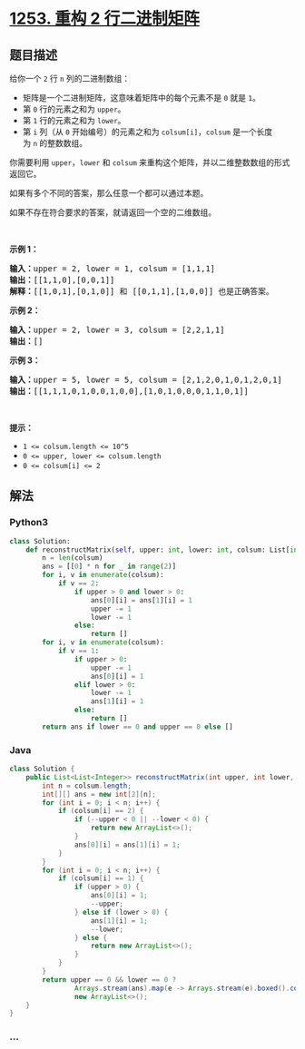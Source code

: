 # [1253. 重构 2 行二进制矩阵](https://leetcode-cn.com/problems/reconstruct-a-2-row-binary-matrix)



## 题目描述

<!-- 这里写题目描述 -->

<p>给你一个&nbsp;<code>2</code>&nbsp;行 <code>n</code> 列的二进制数组：</p>

<ul>
	<li>矩阵是一个二进制矩阵，这意味着矩阵中的每个元素不是&nbsp;<code>0</code>&nbsp;就是&nbsp;<code>1</code>。</li>
	<li>第 <code>0</code> 行的元素之和为&nbsp;<code>upper</code>。</li>
	<li>第 <code>1</code> 行的元素之和为 <code>lower</code>。</li>
	<li>第 <code>i</code> 列（从 <code>0</code> 开始编号）的元素之和为&nbsp;<code>colsum[i]</code>，<code>colsum</code>&nbsp;是一个长度为&nbsp;<code>n</code>&nbsp;的整数数组。</li>
</ul>

<p>你需要利用&nbsp;<code>upper</code>，<code>lower</code>&nbsp;和&nbsp;<code>colsum</code>&nbsp;来重构这个矩阵，并以二维整数数组的形式返回它。</p>

<p>如果有多个不同的答案，那么任意一个都可以通过本题。</p>

<p>如果不存在符合要求的答案，就请返回一个空的二维数组。</p>

<p>&nbsp;</p>

<p><strong>示例 1：</strong></p>

<pre><strong>输入：</strong>upper = 2, lower = 1, colsum = [1,1,1]
<strong>输出：</strong>[[1,1,0],[0,0,1]]
<strong>解释：</strong>[[1,0,1],[0,1,0]] 和 [[0,1,1],[1,0,0]] 也是正确答案。
</pre>

<p><strong>示例 2：</strong></p>

<pre><strong>输入：</strong>upper = 2, lower = 3, colsum = [2,2,1,1]
<strong>输出：</strong>[]
</pre>

<p><strong>示例 3：</strong></p>

<pre><strong>输入：</strong>upper = 5, lower = 5, colsum = [2,1,2,0,1,0,1,2,0,1]
<strong>输出：</strong>[[1,1,1,0,1,0,0,1,0,0],[1,0,1,0,0,0,1,1,0,1]]
</pre>

<p>&nbsp;</p>

<p><strong>提示：</strong></p>

<ul>
	<li><code>1 &lt;= colsum.length &lt;= 10^5</code></li>
	<li><code>0 &lt;= upper, lower &lt;= colsum.length</code></li>
	<li><code>0 &lt;= colsum[i] &lt;= 2</code></li>
</ul>


## 解法

<!-- 这里可写通用的实现逻辑 -->

<!-- tabs:start -->

### **Python3**

<!-- 这里可写当前语言的特殊实现逻辑 -->

```python
class Solution:
    def reconstructMatrix(self, upper: int, lower: int, colsum: List[int]) -> List[List[int]]:
        n = len(colsum)
        ans = [[0] * n for _ in range(2)]
        for i, v in enumerate(colsum):
            if v == 2:
                if upper > 0 and lower > 0:
                    ans[0][i] = ans[1][i] = 1
                    upper -= 1
                    lower -= 1
                else:
                    return []
        for i, v in enumerate(colsum):
            if v == 1:
                if upper > 0:
                    upper -= 1
                    ans[0][i] = 1
                elif lower > 0:
                    lower -= 1
                    ans[1][i] = 1
                else:
                    return []
        return ans if lower == 0 and upper == 0 else []
```

### **Java**

<!-- 这里可写当前语言的特殊实现逻辑 -->

```java
class Solution {
    public List<List<Integer>> reconstructMatrix(int upper, int lower, int[] colsum) {
        int n = colsum.length;
        int[][] ans = new int[2][n];
        for (int i = 0; i < n; i++) {
            if (colsum[i] == 2) {
                if (--upper < 0 || --lower < 0) {
                    return new ArrayList<>();
                }
                ans[0][i] = ans[1][i] = 1;
            }
        }
        for (int i = 0; i < n; i++) {
            if (colsum[i] == 1) {
                if (upper > 0) {
                    ans[0][i] = 1;
                    --upper;
                } else if (lower > 0) {
                    ans[1][i] = 1;
                    --lower;
                } else {
                    return new ArrayList<>();
                }
            }
        }
        return upper == 0 && lower == 0 ?
                Arrays.stream(ans).map(e -> Arrays.stream(e).boxed().collect(Collectors.toList())).collect(Collectors.toList()) :
                new ArrayList<>();
    }
}
```

### **...**

```

```

<!-- tabs:end -->
